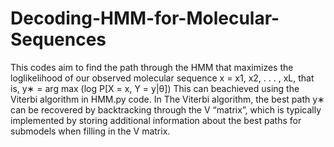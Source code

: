# Decoding-HMM-for-Molecular-Sequences
This codes aim to find the path through the HMM that maximizes the loglikelihood
of our observed molecular sequence x = x1, x2, . . . , xL, that is,
y∗ = arg max (log P[X = x, Y = y|θ])
This can beachieved using the Viterbi algorithm in HMM.py code.
In The Viterbi algorithm, the best path y∗ can be recovered by backtracking through the V “matrix”,
which is typically implemented by storing additional information about the best paths for submodels
when filling in the V matrix.
